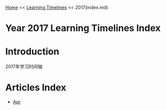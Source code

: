 [Home](../../index.md) << [Learning Timelines](../index.md) << 2017(index.md)

# Year 2017 Learning Timelines Index

# Introduction

2017年学习时间轴

# Articles Index

- [Apr](Apr.md)
